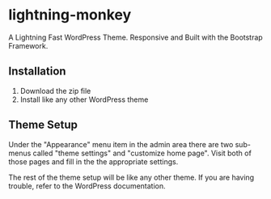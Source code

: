 # lightning-monkey
A Lightning Fast WordPress Theme.  Responsive and Built with the Bootstrap Framework.

<h2>Installation</h2>
<ol>
  <li>Download the zip file</li>
  <li>Install like any other WordPress theme</li>
</ol>

<h2>Theme Setup</h2>

Under the "Appearance" menu item in the admin area there are two sub-menus called "theme settings" and "customize home page".  Visit both of those pages and fill in the the appropriate settings.

The rest of the theme setup will be like any other theme.  If you are having trouble, refer to the WordPress documentation.

